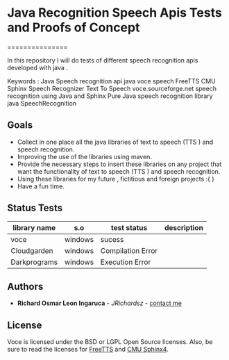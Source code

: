 # Java Recognition Speech Apis Tests and Proofs of Concept
===============

In this repository I will do tests of different speech recognition apis developed with java .

Keywords : Java Speech recognition api java voce speech FreeTTS CMU Sphinx Speech Recognizer Text To Speech voce.sourceforge.net speech recognition using Java and Sphinx Pure Java speech recognition library java SpeechRecognition 

## Goals

  * Collect in one place all the java libraries of text to speech (TTS ) and speech recognition.
  * Improving the use of the libraries using maven.
  * Provide the necessary steps to insert these libraries on any project that want the functionality of text to speech (TTS ) and speech recognition.
  * Using these libraries for my future , fictitious and foreign projects :{ )
  * Have a fun time.

## Status Tests
 
| library name | s.o     | test status       | description |
|--------------|---------|-------------------|-------------|
| voce         | windows | sucess            |             |
| Cloudgarden  | windows | Compilation Error |             |
| Darkprograms | windows | Execution Error   |             |
                         
## Authors

* **Richard Osmar Leon Ingaruca** - *JRichardsz* - [contact me](http://jrichardsz.github.io)

## License

Voce is licensed under the BSD or LGPL Open Source licenses.  Also, be sure to read the licenses for [FreeTTS](http://freetts.sourceforge.net/docs/index.php) and [CMU Sphinx4](http://cmusphinx.sourceforge.net/wiki/tutorialsphinx4).